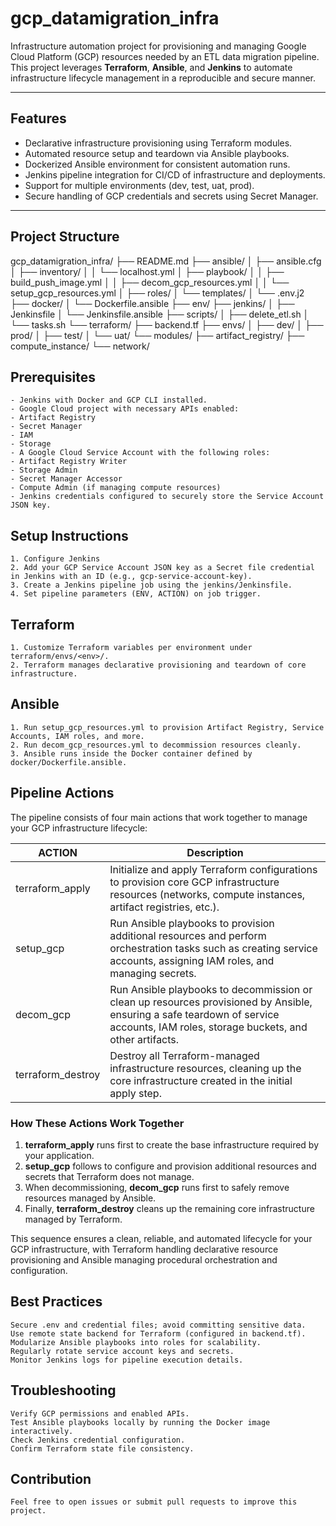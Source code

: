 # gcp_datamigration_infra

Infrastructure automation project for provisioning and managing Google Cloud Platform (GCP) resources needed by an ETL data migration pipeline. This project leverages **Terraform**, **Ansible**, and **Jenkins** to automate infrastructure lifecycle management in a reproducible and secure manner.

---

## Features

- Declarative infrastructure provisioning using Terraform modules.
- Automated resource setup and teardown via Ansible playbooks.
- Dockerized Ansible environment for consistent automation runs.
- Jenkins pipeline integration for CI/CD of infrastructure and deployments.
- Support for multiple environments (dev, test, uat, prod).
- Secure handling of GCP credentials and secrets using Secret Manager.

---

## Project Structure

gcp_datamigration_infra/
├── README.md
├── ansible/
│   ├── ansible.cfg
│   ├── inventory/
│   │   └── localhost.yml
│   ├── playbook/
│   │   ├── build_push_image.yml
│   │   ├── decom_gcp_resources.yml
│   │   └── setup_gcp_resources.yml
│   ├── roles/
│   └── templates/
│       └── .env.j2
├── docker/
│   └── Dockerfile.ansible
├── env/
├── jenkins/
│   ├── Jenkinsfile
│   └── Jenkinsfile.ansible
├── scripts/
│   ├── delete_etl.sh
│   └── tasks.sh
└── terraform/
    ├── backend.tf
    ├── envs/
    │   ├── dev/
    │   ├── prod/
    │   ├── test/
    │   └── uat/
    └── modules/
        ├── artifact_registry/
        ├── compute_instance/
        └── network/


## Prerequisites
    - Jenkins with Docker and GCP CLI installed.
    - Google Cloud project with necessary APIs enabled:
    - Artifact Registry
    - Secret Manager
    - IAM
    - Storage
    - A Google Cloud Service Account with the following roles:
    - Artifact Registry Writer
    - Storage Admin
    - Secret Manager Accessor
    - Compute Admin (if managing compute resources)
    - Jenkins credentials configured to securely store the Service Account JSON key.

## Setup Instructions
    1. Configure Jenkins
    2. Add your GCP Service Account JSON key as a Secret file credential in Jenkins with an ID (e.g., gcp-service-account-key).
    3. Create a Jenkins pipeline job using the jenkins/Jenkinsfile.
    4. Set pipeline parameters (ENV, ACTION) on job trigger.

## Terraform
    1. Customize Terraform variables per environment under terraform/envs/<env>/.
    2. Terraform manages declarative provisioning and teardown of core infrastructure.

## Ansible
    1. Run setup_gcp_resources.yml to provision Artifact Registry, Service Accounts, IAM roles, and more.
    2. Run decom_gcp_resources.yml to decommission resources cleanly.
    3. Ansible runs inside the Docker container defined by docker/Dockerfile.ansible.

## Pipeline Actions

The pipeline consists of four main actions that work together to manage your GCP infrastructure lifecycle:

| ACTION             | Description                                                  |
|--------------------|--------------------------------------------------------------|
| terraform_apply    | Initialize and apply Terraform configurations to provision core GCP infrastructure resources (networks, compute instances, artifact registries, etc.). |
| setup_gcp          | Run Ansible playbooks to provision additional resources and perform orchestration tasks such as creating service accounts, assigning IAM roles, and managing secrets. |
| decom_gcp          | Run Ansible playbooks to decommission or clean up resources provisioned by Ansible, ensuring a safe teardown of service accounts, IAM roles, storage buckets, and other artifacts. |
| terraform_destroy  | Destroy all Terraform-managed infrastructure resources, cleaning up the core infrastructure created in the initial apply step. |

### How These Actions Work Together

1. **terraform_apply** runs first to create the base infrastructure required by your application.
2. **setup_gcp** follows to configure and provision additional resources and secrets that Terraform does not manage.
3. When decommissioning, **decom_gcp** runs first to safely remove resources managed by Ansible.
4. Finally, **terraform_destroy** cleans up the remaining core infrastructure managed by Terraform.

This sequence ensures a clean, reliable, and automated lifecycle for your GCP infrastructure, with Terraform handling declarative resource provisioning and Ansible managing procedural orchestration and configuration.

## Best Practices
    Secure .env and credential files; avoid committing sensitive data.
    Use remote state backend for Terraform (configured in backend.tf).
    Modularize Ansible playbooks into roles for scalability.
    Regularly rotate service account keys and secrets.
    Monitor Jenkins logs for pipeline execution details.

## Troubleshooting
    Verify GCP permissions and enabled APIs.
    Test Ansible playbooks locally by running the Docker image interactively.
    Check Jenkins credential configuration.
    Confirm Terraform state file consistency.

## Contribution
    Feel free to open issues or submit pull requests to improve this project.

